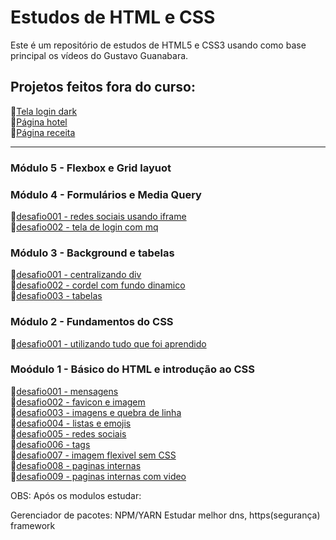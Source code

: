 # Estudos de HTML e CSS
Este é um repositório de estudos de HTML5 e CSS3 usando como base principal os vídeos do Gustavo Guanabara.

## Projetos feitos fora do curso:

🔗<a href="https://matheusmachadodm.github.io/html-css/projetos/tela-login-dark/" target="_blank">Tela login dark</a> <br>
🔗<a href="https://matheusmachadodm.github.io/html-css/projetos/pagina-hotel/">Página hotel</a><br>
🔗<a href="https://matheusmachadodm.github.io/html-css/projetos/pagina-de-receita/" target="_blank">Página receita</a>
<hr>

### Módulo 5 - Flexbox e Grid layuot

### Módulo 4 - Formulários e Media Query

🔗<a href="https://matheusmachadodm.github.io/html-css/modulo-4%20-%20formularios%20e%20media%20query/desafios/desafio001%20-%20rede%20sociais%20usando%20iframe" target="_blank">desafio001 - redes sociais usando iframe</a>
<br>🔗<a href="https://matheusmachadodm.github.io/html-css/modulo-4%20-%20formularios%20e%20media%20query/desafios/desafio002%20-%20tela%20de%20login%20com%20mq" target="_blank">desafio002 - tela de login com mq</a>

### Módulo 3 - Background e tabelas

🔗<a href="https://matheusmachadodm.github.io/html-css/modulo-3%20-%20background%20e%20tabelas/desafios/desafio001%20-%20centralizando%20div" target="_blank">desafio001 - centralizando div</a><br>
🔗<a href="https://matheusmachadodm.github.io/html-css/modulo-3%20-%20background%20e%20tabelas/desafios/desafio002%20-%20cordel%20com%20fundo%20dinamico" target="_blank">desafio002 - cordel com fundo dinamico</a><br>
🔗<a href="https://matheusmachadodm.github.io/html-css/modulo-3%20-%20background%20e%20tabelas/desafios/desafio003%20-%20tabelas" target="_blank">desafio003 - tabelas</a>

### Módulo 2 - Fundamentos do CSS

🔗<a href="https://matheusmachadodm.github.io/html-css/modulo-2%20-%20fundamentos%20do%20CSS/desafios/desafio001.1%20-%20correção" target="_blank">desafio001 - utilizando tudo que foi aprendido</a>

### Moódulo 1 - Básico do HTML e introdução ao CSS

🔗<a href="https://matheusmachadodm.github.io/html-css/modulo-1%20-%20basico%20do%20HTML%20e%20introducao%20ao%20CSS/desafios/desafio001%20-%20mensagens" target="_blank">desafio001 - mensagens</a><br>
🔗<a href="https://matheusmachadodm.github.io/html-css/modulo-1%20-%20basico%20do%20HTML%20e%20introducao%20ao%20CSS/desafios/desafio002%20-favicon%20e%20imagem" target="_blank">desafio002 - favicon e imagem</a><br>
🔗<a href="https://matheusmachadodm.github.io/html-css/modulo-1%20-%20basico%20do%20HTML%20e%20introducao%20ao%20CSS/desafios/desafio003%20-%20imagens%20e%20quebra%20de%20linha" target="_blank">desafio003 - imagens e quebra de linha</a><br>
🔗<a href="https://matheusmachadodm.github.io/html-css/modulo-1%20-%20basico%20do%20HTML%20e%20introducao%20ao%20CSS/desafios/desafio004%20-%20listas%20e%20emojis" target="_blank">desafio004 - listas e emojis</a><br>
🔗<a href="https://matheusmachadodm.github.io/html-css/modulo-1%20-%20basico%20do%20HTML%20e%20introducao%20ao%20CSS/desafios/desafio005%20-%20redes%20sociais" target="_blank">desafio005 - redes sociais</a><br>
🔗<a href="https://matheusmachadodm.github.io/html-css/modulo-1%20-%20basico%20do%20HTML%20e%20introducao%20ao%20CSS/desafios/desafio006%20-%20tags" target="_blank">desafio006 - tags</a><br>
🔗<a href="https://matheusmachadodm.github.io/html-css/modulo-1%20-%20basico%20do%20HTML%20e%20introducao%20ao%20CSS/desafios/desafio007%20-%20imagem%20flexivel%20sem%20CSS" target="_blank">desafio007 - imagem flexivel sem CSS</a><br>
🔗<a href="https://matheusmachadodm.github.io/html-css/modulo-1%20-%20basico%20do%20HTML%20e%20introducao%20ao%20CSS/desafios/desafio008%20-%20paginas%20internas" target="_blank">desafio008 - paginas internas</a><br>
🔗<a href="https://matheusmachadodm.github.io/html-css/modulo-1%20-%20basico%20do%20HTML%20e%20introducao%20ao%20CSS/desafios/desafio009%20-%20paginas%20internas%20com%20video" target="_blank">desafio009 - paginas internas com video</a>

OBS: Após os modulos estudar:

Gerenciador de pacotes: NPM/YARN 
Estudar melhor dns, https(segurança)
framework
